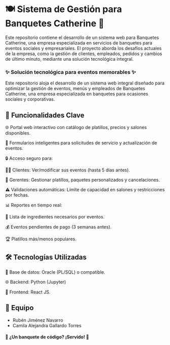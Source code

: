 # 🍽️ Sistema de Gestión para Banquetes Catherine 🎉
Este repositorio contiene el desarrollo de un sistema web para Banquetes Catherine, una empresa especializada en servicios de banquetes para eventos sociales y empresariales. El proyecto aborda los desafíos actuales de la empresa, como la gestión de clientes, empleados, pedidos y cambios de último minuto, mediante una solución tecnológica integral.

### ✨ Solución tecnológica para eventos memorables ✨
Este repositorio aloja el desarrollo de un sistema web integral diseñado para optimizar la gestión de eventos, menús y empleados de Banquetes Catherine, una empresa especializada en banquetes para ocasiones sociales y corporativas.

## 📌 Funcionalidades Clave
🌐 Portal web interactivo con catálogo de platillos, precios y salones disponibles.

📝 Formularios inteligentes para solicitudes de servicio y actualización de eventos.

🔒 Acceso seguro para:

👨‍💼 Clientes: Ver/modificar sus eventos (hasta 5 días antes).

👔 Gerentes: Gestionar platillos, paquetes personalizados y cancelaciones.

⚠️ Validaciones automáticas: Límite de capacidad en salones y restricciones por fechas.

📊 Reportes en tiempo real:

🛒 Lista de ingredientes necesarios por eventos.

💰 Eventos pendientes de pago (3 semanas antes).

🏆 Platillos más/menos populares.

## 🛠️ Tecnologías Utilizadas
💾 Base de datos: Oracle (PL/SQL) o compatible.

🌐 Backend: Python (Jupyter)

🎨 Frontend: React JS.

## 👥 Equipo

- Rubén Jiménez Navarro
- Camila Alejandra Gallardo Torres


#### 🎨 ¿Un banquete de código? ¡Servido! 🍰

